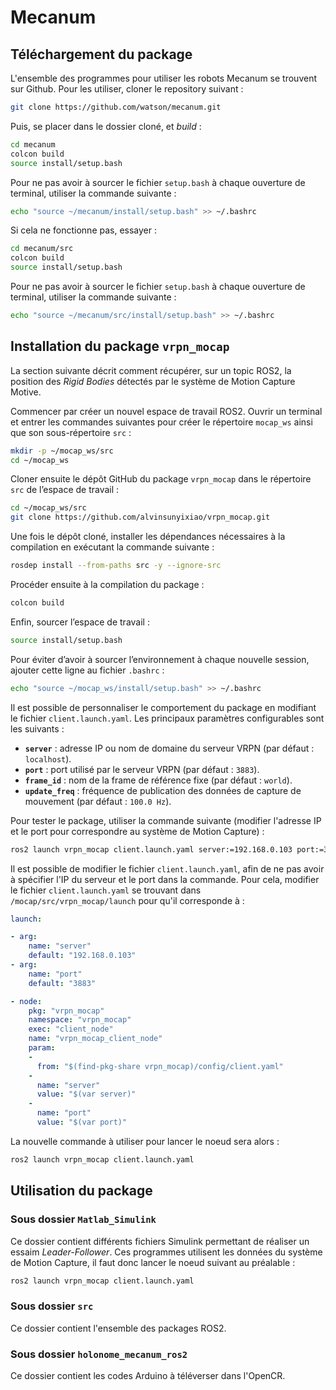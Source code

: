 # Mecanum

## Téléchargement du package

L'ensemble des programmes pour utiliser les robots Mecanum se trouvent sur Github. Pour les utiliser, cloner le repository suivant :

```bash
git clone https://github.com/watson/mecanum.git
```

Puis, se placer dans le dossier cloné, et *build* :

```bash
cd mecanum
colcon build
source install/setup.bash
```

Pour ne pas avoir à sourcer le fichier `setup.bash` à chaque ouverture de terminal, utiliser la commande suivante :

```bash
echo "source ~/mecanum/install/setup.bash" >> ~/.bashrc
```

Si cela ne fonctionne pas, essayer : 
```bash
cd mecanum/src
colcon build
source install/setup.bash
```

Pour ne pas avoir à sourcer le fichier `setup.bash` à chaque ouverture de terminal, utiliser la commande suivante :

```bash
echo "source ~/mecanum/src/install/setup.bash" >> ~/.bashrc
```

## Installation du package `vrpn_mocap`

La section suivante décrit comment récupérer, sur un topic ROS2, la position des *Rigid Bodies* détectés par le système de Motion Capture Motive.

Commencer par créer un nouvel espace de travail ROS2. Ouvrir un terminal et entrer les commandes suivantes pour créer le répertoire `mocap_ws` ainsi que son sous-répertoire `src` :

```bash
mkdir -p ~/mocap_ws/src
cd ~/mocap_ws
```

Cloner ensuite le dépôt GitHub du package `vrpn_mocap` dans le répertoire `src` de l’espace de travail :

```bash
cd ~/mocap_ws/src
git clone https://github.com/alvinsunyixiao/vrpn_mocap.git
```

Une fois le dépôt cloné, installer les dépendances nécessaires à la compilation en exécutant la commande suivante :

```bash
rosdep install --from-paths src -y --ignore-src
```

Procéder ensuite à la compilation du package :

```bash
colcon build
```

Enfin, sourcer l’espace de travail :

```bash
source install/setup.bash
```

Pour éviter d’avoir à sourcer l’environnement à chaque nouvelle session, ajouter cette ligne au fichier `.bashrc` :

```bash
echo "source ~/mocap_ws/install/setup.bash" >> ~/.bashrc
```

Il est possible de personnaliser le comportement du package en modifiant le fichier `client.launch.yaml`. Les principaux paramètres configurables sont les suivants :

- **`server`** : adresse IP ou nom de domaine du serveur VRPN (par défaut : `localhost`).
- **`port`** : port utilisé par le serveur VRPN (par défaut : `3883`).
- **`frame_id`** : nom de la frame de référence fixe (par défaut : `world`).
- **`update_freq`** : fréquence de publication des données de capture de mouvement (par défaut : `100.0 Hz`).

Pour tester le package, utiliser la commande suivante (modifier l'adresse IP et le port pour correspondre au système de Motion Capture) :

```bash
ros2 launch vrpn_mocap client.launch.yaml server:=192.168.0.103 port:=3883
```

Il est possible de modifier le fichier `client.launch.yaml`, afin de ne pas avoir à spécifier l'IP du serveur et le port dans la commande. Pour cela, modifier le fichier `client.launch.yaml` se trouvant dans `/mocap/src/vrpn_mocap/launch` pour qu'il corresponde à :

```yaml
launch:

- arg:
    name: "server"
    default: "192.168.0.103"
- arg:
    name: "port"
    default: "3883"

- node:
    pkg: "vrpn_mocap"
    namespace: "vrpn_mocap"
    exec: "client_node"
    name: "vrpn_mocap_client_node"
    param:
    -
      from: "$(find-pkg-share vrpn_mocap)/config/client.yaml"
    -
      name: "server"
      value: "$(var server)"
    -
      name: "port"
      value: "$(var port)"
```

La nouvelle commande à utiliser pour lancer le noeud sera alors :

```bash
ros2 launch vrpn_mocap client.launch.yaml
```

## Utilisation du package

### Sous dossier `Matlab_Simulink`

Ce dossier contient différents fichiers Simulink permettant de réaliser un essaim *Leader-Follower*. Ces programmes utilisent les données du système de Motion Capture, il faut donc lancer le noeud suivant au préalable :

```bash
ros2 launch vrpn_mocap client.launch.yaml
```

### Sous dossier `src`

Ce dossier contient l'ensemble des packages ROS2. 

### Sous dossier `holonome_mecanum_ros2`

Ce dossier contient les codes Arduino à téléverser dans l'OpenCR.